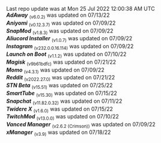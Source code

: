 Last repo update was at Mon 25 Jul 2022 12:00:38 AM UTC   
***AdAway*** <sub>(v6.0.2)</sub> was updated on 07/13/22   
***Aniyomi*** <sub>(v0.12.3.7)</sub> was updated on 07/09/22   
***SnapMod*** <sub>(v1.8.3)</sub> was updated on 07/09/22   
***Aliucord Installer*** <sub>(v1.0.7)</sub> was updated on 07/09/22   
***Instagram*** <sub>(v232.0.0.16.114)</sub> was updated on 07/09/22   
***Launch on Boot*** <sub>(v1.1.2)</sub> was updated on 07/10/22   
***Magisk*** <sub>(v9b61bdfc)</sub> was updated on 07/21/22   
***Momo*** <sub>(v4.3.1)</sub> was updated on 07/09/22   
***Reddit*** <sub>(v2022.27.0)</sub> was updated on 07/21/22   
***STN Beta*** <sub>(v15.51)</sub> was updated on 07/25/22   
***SmartTube*** <sub>(v15.30)</sub> was updated on 07/15/22   
***Snapchat*** <sub>(v11.82.0.32)</sub> was updated on 07/11/22   
***Twidere X*** <sub>(v1.6.0)</sub> was updated on 07/15/22   
***TwitchMod*** <sub>(v13.0.0)</sub> was updated on 07/10/22   
***Vanced Manager*** <sub>(v2.6.2 (Crimson))</sub> was updated on 07/09/22   
***xManager*** <sub>(v3.9)</sub> was updated on 07/18/22   
